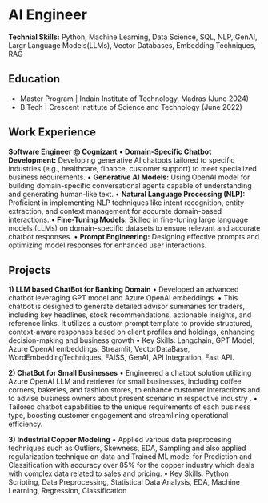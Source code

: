 # AI Engineer

**Technial Skills:** Python, Machine Learning, Data Science, SQL, NLP, GenAI, Largr Language Models(LLMs), Vector Databases, Embedding Techniques, RAG

## Education
- Master Program | Indain Institute of Technology, Madras (June 2024)
- B.Tech | Crescent Institute of Science and Technology (June 2022)

## Work Experience
**Software Engineer @ Cognizant**
•	**Domain-Specific Chatbot Development:** Developing generative AI chatbots tailored to specific industries (e.g., healthcare, finance, customer support) to meet specialized business requirements.
•	**Generative AI Models:** Using OpenAI model for building domain-specific conversational agents capable of understanding and generating human-like text.
•	**Natural Language Processing (NLP):** Proficient in implementing NLP techniques like intent recognition, entity extraction, and context management for accurate domain-based interactions.
•	**Fine-Tuning Models:** Skilled in fine-tuning large language models (LLMs) on domain-specific datasets to ensure relevant and accurate chatbot responses.
•	**Prompt Engineering:** Designing effective prompts and optimizing model responses for enhanced user interactions.


## Projects
**1) LLM based ChatBot for Banking Domain**
•	Developed an advanced chatbot leveraging GPT model and Azure OpenAI embeddings. 
•	This chatbot is designed to generate detailed advisor summaries for traders, including key headlines, stock recommendations, actionable insights, and reference links. It utilizes a custom prompt template to provide structured, context-aware responses based on client profiles and holdings, enhancing decision-making and business growth
•	Key Skills: Langchain, GPT Model, Azure OpenAI embeddings,  Streamlit, VectorDataBase, WordEmbeddingTechniques, FAISS, GenAI, API Integration, Fast API.

**2) ChatBot for Small Businesses**
•	Engineered a chatbot solution utilizing Azure OpenAI LLM and retriever for small businesses, including coffee corners, bakeries, and fashion stores, to enhance customer interactions and to advise business owners  about present scenario in respective industry .
•	Tailored chatbot capabilities to the unique requirements of each business type, boosting customer engagement and streamlining operational efficiency.

**3) Industrial Copper Modeling**
•	Applied various data preprocesing techniques such as Outliers, Skewness, EDA, Sampling and also applied regularization technique on data and Trained ML model for Prediction and Classification with accuracy over 85% for the copper industry which deals with complex data related to sales and pricing.
•	Key Skills: Python Scripting, Data Preprocessing, Statistical Data Analysis, EDA, Machine Learning, Regression, Classification



